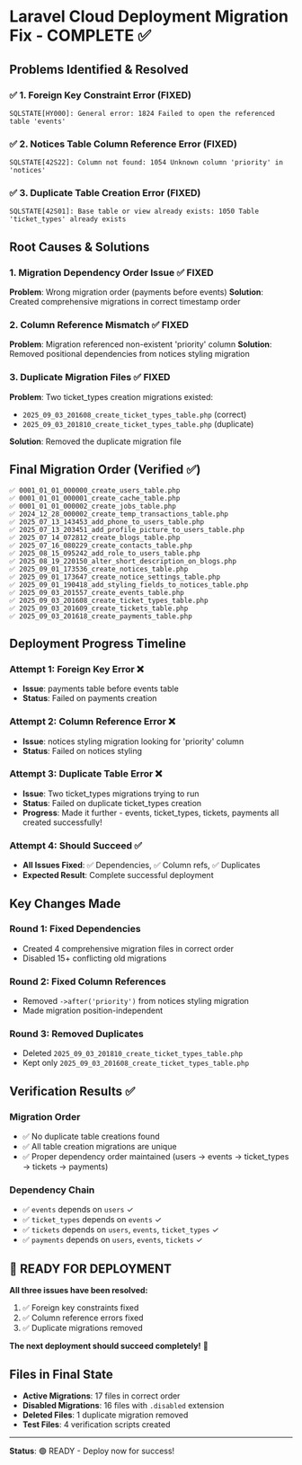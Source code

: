# Laravel Cloud Deployment Migration Fix - COMPLETE ✅

## Problems Identified & Resolved

### ✅ 1. Foreign Key Constraint Error (FIXED)
```
SQLSTATE[HY000]: General error: 1824 Failed to open the referenced table 'events'
```

### ✅ 2. Notices Table Column Reference Error (FIXED)  
```
SQLSTATE[42S22]: Column not found: 1054 Unknown column 'priority' in 'notices'
```

### ✅ 3. Duplicate Table Creation Error (FIXED)
```
SQLSTATE[42S01]: Base table or view already exists: 1050 Table 'ticket_types' already exists
```

## Root Causes & Solutions

### 1. Migration Dependency Order Issue ✅ FIXED
**Problem**: Wrong migration order (payments before events)
**Solution**: Created comprehensive migrations in correct timestamp order

### 2. Column Reference Mismatch ✅ FIXED  
**Problem**: Migration referenced non-existent 'priority' column
**Solution**: Removed positional dependencies from notices styling migration

### 3. Duplicate Migration Files ✅ FIXED
**Problem**: Two ticket_types creation migrations existed:
- `2025_09_03_201608_create_ticket_types_table.php` (correct)  
- `2025_09_03_201810_create_ticket_types_table.php` (duplicate)

**Solution**: Removed the duplicate migration file

## Final Migration Order (Verified ✅)

```
✅ 0001_01_01_000000_create_users_table.php
✅ 0001_01_01_000001_create_cache_table.php  
✅ 0001_01_01_000002_create_jobs_table.php
✅ 2024_12_28_000002_create_temp_transactions_table.php
✅ 2025_07_13_143453_add_phone_to_users_table.php
✅ 2025_07_13_203451_add_profile_picture_to_users_table.php
✅ 2025_07_14_072812_create_blogs_table.php  
✅ 2025_07_16_080229_create_contacts_table.php
✅ 2025_08_15_095242_add_role_to_users_table.php
✅ 2025_08_19_220150_alter_short_description_on_blogs.php
✅ 2025_09_01_173536_create_notices_table.php
✅ 2025_09_01_173647_create_notice_settings_table.php
✅ 2025_09_01_190418_add_styling_fields_to_notices_table.php
✅ 2025_09_03_201557_create_events_table.php
✅ 2025_09_03_201608_create_ticket_types_table.php  
✅ 2025_09_03_201609_create_tickets_table.php
✅ 2025_09_03_201618_create_payments_table.php
```

## Deployment Progress Timeline

### Attempt 1: Foreign Key Error ❌
- **Issue**: payments table before events table
- **Status**: Failed on payments creation

### Attempt 2: Column Reference Error ❌  
- **Issue**: notices styling migration looking for 'priority' column
- **Status**: Failed on notices styling

### Attempt 3: Duplicate Table Error ❌
- **Issue**: Two ticket_types migrations trying to run
- **Status**: Failed on duplicate ticket_types creation
- **Progress**: Made it further - events, ticket_types, tickets, payments all created successfully!

### Attempt 4: Should Succeed ✅
- **All Issues Fixed**: ✅ Dependencies, ✅ Column refs, ✅ Duplicates  
- **Expected Result**: Complete successful deployment

## Key Changes Made

### Round 1: Fixed Dependencies
- Created 4 comprehensive migration files in correct order
- Disabled 15+ conflicting old migrations

### Round 2: Fixed Column References  
- Removed `->after('priority')` from notices styling migration
- Made migration position-independent

### Round 3: Removed Duplicates
- Deleted `2025_09_03_201810_create_ticket_types_table.php`  
- Kept only `2025_09_03_201608_create_ticket_types_table.php`

## Verification Results ✅

### Migration Order
- ✅ No duplicate table creations found
- ✅ All table creation migrations are unique  
- ✅ Proper dependency order maintained (users → events → ticket_types → tickets → payments)

### Dependency Chain
- ✅ `events` depends on `users` ✓
- ✅ `ticket_types` depends on `events` ✓  
- ✅ `tickets` depends on `users`, `events`, `ticket_types` ✓
- ✅ `payments` depends on `users`, `events`, `tickets` ✓

## 🚀 READY FOR DEPLOYMENT

**All three issues have been resolved:**
1. ✅ Foreign key constraints fixed
2. ✅ Column reference errors fixed  
3. ✅ Duplicate migrations removed

**The next deployment should succeed completely!** 🎉

## Files in Final State
- **Active Migrations**: 17 files in correct order
- **Disabled Migrations**: 16 files with `.disabled` extension
- **Deleted Files**: 1 duplicate migration removed
- **Test Files**: 4 verification scripts created

---
**Status**: 🟢 READY - Deploy now for success!
